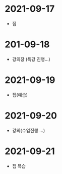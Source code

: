 # 2021-09-17
- 집
# 201-09-18
- 강의장 (특강 진행...)
# 2021-09-19
- 집(예습)
# 2021-09-20
- 강의(수업진행 ...)
# 2021-09-21
- 집 복습
